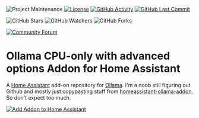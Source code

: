 ![Project Maintenance][maintenance-shield]
[![License][license-shield]](LICENSE)
[![GitHub Activity][commits-shield]][commits]
[![GitHub Last Commit][last-commit-shield]][commits]

![GitHub Stars][stars-shield]
![GitHub Watchers][watchers-shield]
![GitHub Forks][forks-shield]

[![Community Forum][forum-shield]][forum]

# Ollama CPU-only with advanced options Addon for Home Assistant

A [Home Assistant](https://home-assistant.io) add-on repository for [Ollama](https://ollama.com). I'm a noob still figuring out Github and mostly just copypasting stuff from [homeassistant-ollama-addon](https://github.com/SirUli/homeassistant-ollama-addon). So don't expect too much.

[![Add Addon to Home Assistant](https://my.home-assistant.io/badges/supervisor_add_addon_repository.svg)](https://my.home-assistant.io/redirect/supervisor_add_addon_repository/?repository_url=https://github.com/Deathproof76/homeassistant-ollama-cpu-only-addon)

[commits-shield]: https://img.shields.io/github/commit-activity/y/Deathproof76/homeassistant-ollama-addon.svg
[commits]: https://github.com/Deathproof76/homeassistant-ollama-addon/commits/master
[forum-shield]: https://img.shields.io/badge/community-forum-brightgreen.svg
[forum]: https://community.home-assistant.io/?u=Deathproof76
[license-shield]: https://img.shields.io/github/license/Deathproof76/homeassistant-ollama-addon.svg
[maintenance-shield]: https://img.shields.io/maintenance/yes/2024.svg
[last-commit-shield]: https://img.shields.io/github/last-commit/Deathproof76/homeassistant-ollama-addon.svg
[stars-shield]: https://img.shields.io/github/stars/Deathproof76/homeassistant-ollama-addon.svg?style=social&label=Stars
[forks-shield]: https://img.shields.io/github/forks/Deathproof76/homeassistant-ollama-addon.svg?style=social&label=Forks
[watchers-shield]: https://img.shields.io/github/watchers/Deathproof76/homeassistant-ollama-addon.svg?style=social&label=Watchers
